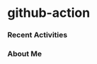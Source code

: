 ﻿# github-action

### Recent Activities
<!--START_SECTION:activity-->
<!--END_SECTION:activity-->

### About Me
